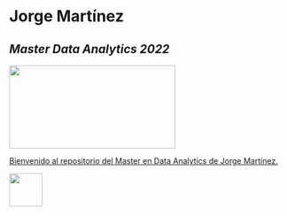 
# Jorge Martínez
## _Master Data Analytics 2022_



<a href="https://edem.eu/master-big-data-analytics/"> <img src="https://www.gepacv.org/wp-content/uploads/2017/01/EDEM-Logo-.png"  width="300" height="150">

Bienvenido al repositorio del Master en Data Analytics de Jorge Martínez.

<a href="https://linkedin.com/in/jorgemartínezca"> <img src="https://cdn-icons-png.flaticon.com/512/174/174857.png"  width="60" height="60">

